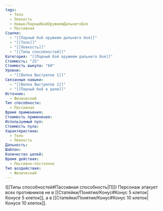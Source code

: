 ```yaml
---
tags:
  - Тело
  - Ловкость
  - Навык/ПарныйБойОружиемДальнегоБоя
  - Пассивная
Ссылки:
  - "[[Парный бой оружием дальнего боя]]"
  - "[[Тело]]"
  - "[[Ловкость]]"
  - "[[Типы способностей]]"
Категория: "[[Парный бой оружием дальнего боя]]"
Стоимость: "25"
Стоимость выкупа: "60"
Уровни:
  - "[[Волна Выстрелов 1]]"
Связанные навыки:
  - "[[Волна Выстрелов 1]]"
  - "[[Парный бой в дали]]"
Источник:
  - Физический
Тип способности:
  - Пассивная
Время применения: 
Стоимость применения: 
Используемый пул: 
Стоимость пула: 
Характеристики:
  - Тело
  - Ловкость
Дальность: 
Шаблон: 
Количество целей: 
Время действия:
  - Пассивно-постоянно
Тип воздействия:
  - Физический
---
```

([[Типы способностей#Пассивная способность|П]]) Персонаж атакует всех противников не в [[Статейки/Понятия/Конус#Конус 5 клеток|Конусе 5 клеток]], а в [[Статейки/Понятия/Конус#Конус 10 клеток|Конусе 10 клеток]]. 